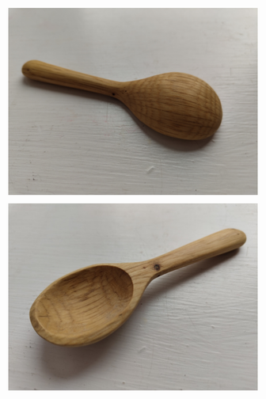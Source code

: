 ![small_oak_tea_spoon](images/small_oak_tea_spoon.jpg)

![oak_tea_spoon_2](images/oak_tea_spoon_2.jpg)